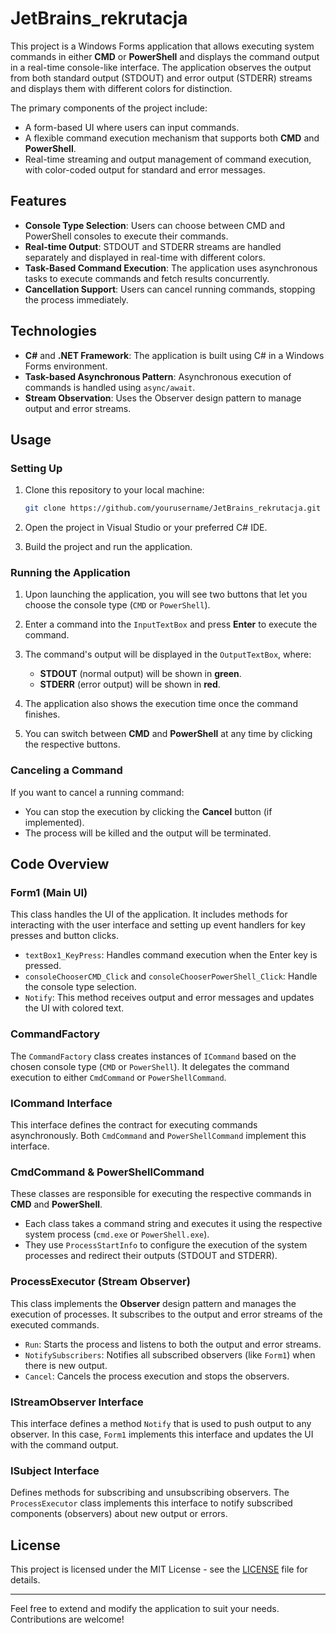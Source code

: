# JetBrains_rekrutacja

This project is a Windows Forms application that allows executing system commands in either **CMD** or **PowerShell** and displays the command output in a real-time console-like interface. The application observes the output from both standard output (STDOUT) and error output (STDERR) streams and displays them with different colors for distinction.

The primary components of the project include:

- A form-based UI where users can input commands.
- A flexible command execution mechanism that supports both **CMD** and **PowerShell**.
- Real-time streaming and output management of command execution, with color-coded output for standard and error messages.

## Features

- **Console Type Selection**: Users can choose between CMD and PowerShell consoles to execute their commands.
- **Real-time Output**: STDOUT and STDERR streams are handled separately and displayed in real-time with different colors.
- **Task-Based Command Execution**: The application uses asynchronous tasks to execute commands and fetch results concurrently.
- **Cancellation Support**: Users can cancel running commands, stopping the process immediately.
  
## Technologies

- **C#** and **.NET Framework**: The application is built using C# in a Windows Forms environment.
- **Task-based Asynchronous Pattern**: Asynchronous execution of commands is handled using `async/await`.
- **Stream Observation**: Uses the Observer design pattern to manage output and error streams.

## Usage

### Setting Up

1. Clone this repository to your local machine:
    ```bash
    git clone https://github.com/yourusername/JetBrains_rekrutacja.git
    ```

2. Open the project in Visual Studio or your preferred C# IDE.

3. Build the project and run the application.

### Running the Application

1. Upon launching the application, you will see two buttons that let you choose the console type (`CMD` or `PowerShell`).

2. Enter a command into the `InputTextBox` and press **Enter** to execute the command.

3. The command's output will be displayed in the `OutputTextBox`, where:

   - **STDOUT** (normal output) will be shown in **green**.
   - **STDERR** (error output) will be shown in **red**.

4. The application also shows the execution time once the command finishes.

5. You can switch between **CMD** and **PowerShell** at any time by clicking the respective buttons.

### Canceling a Command

If you want to cancel a running command:

- You can stop the execution by clicking the **Cancel** button (if implemented).
- The process will be killed and the output will be terminated.

## Code Overview

### Form1 (Main UI)

This class handles the UI of the application. It includes methods for interacting with the user interface and setting up event handlers for key presses and button clicks.

- `textBox1_KeyPress`: Handles command execution when the Enter key is pressed.
- `consoleChooserCMD_Click` and `consoleChooserPowerShell_Click`: Handle the console type selection.
- `Notify`: This method receives output and error messages and updates the UI with colored text.

### CommandFactory

The `CommandFactory` class creates instances of `ICommand` based on the chosen console type (`CMD` or `PowerShell`). It delegates the command execution to either `CmdCommand` or `PowerShellCommand`.

### ICommand Interface

This interface defines the contract for executing commands asynchronously. Both `CmdCommand` and `PowerShellCommand` implement this interface.

### CmdCommand & PowerShellCommand

These classes are responsible for executing the respective commands in **CMD** and **PowerShell**.

- Each class takes a command string and executes it using the respective system process (`cmd.exe` or `PowerShell.exe`).
- They use `ProcessStartInfo` to configure the execution of the system processes and redirect their outputs (STDOUT and STDERR).

### ProcessExecutor (Stream Observer)

This class implements the **Observer** design pattern and manages the execution of processes. It subscribes to the output and error streams of the executed commands.

- `Run`: Starts the process and listens to both the output and error streams.
- `NotifySubscribers`: Notifies all subscribed observers (like `Form1`) when there is new output.
- `Cancel`: Cancels the process execution and stops the observers.

### IStreamObserver Interface

This interface defines a method `Notify` that is used to push output to any observer. In this case, `Form1` implements this interface and updates the UI with the command output.

### ISubject Interface

Defines methods for subscribing and unsubscribing observers. The `ProcessExecutor` class implements this interface to notify subscribed components (observers) about new output or errors.

## License

This project is licensed under the MIT License - see the [LICENSE](LICENSE) file for details.

---

Feel free to extend and modify the application to suit your needs. Contributions are welcome!

